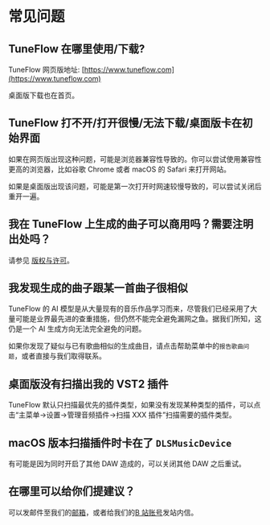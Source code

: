 # 常见问题

## TuneFlow 在哪里使用/下载?

TuneFlow 网页版地址: [https://www.tuneflow.com](https://www.tuneflow.com)

桌面版下载也在首页。

## TuneFlow 打不开/打开很慢/无法下载/桌面版卡在初始界面

如果在网页版出现这种问题，可能是浏览器兼容性导致的。你可以尝试使用兼容性更高的浏览器，比如谷歌 Chrome 或者 macOS 的 Safari 来打开网站。

如果是桌面版出现该问题，可能是第一次打开时网速较慢导致的，可以尝试关闭后重开一遍。

## 我在 TuneFlow 上生成的曲子可以商用吗？需要注明出处吗？

请参见 [版权与许可](https://help.tuneflow.com/zh/terms-of-service/license.html)。

## 我发现生成的曲子跟某一首曲子很相似

TuneFlow 的 AI 模型是从大量现有的音乐作品学习而来，尽管我们已经采用了大量可能是业界最先进的查重措施，但仍然不能完全避免漏网之鱼。据我们所知，这仍是一个 AI 生成方向无法完全避免的问题。

如果你发现了疑似与已有歌曲相似的生成曲目，请点击帮助菜单中的`报告歌曲问题`，或者直接与我们取得联系。

## 桌面版没有扫描出我的 VST2 插件

TuneFlow 默认只扫描最优先的插件类型，如果没有发现某种类型的插件，可以点击“主菜单->设置->管理音频插件->扫描 XXX 插件”扫描需要的插件类型。

## macOS 版本扫描插件时卡在了 `DLSMusicDevice`

有可能是因为同时开启了其他 DAW 造成的，可以关闭其他 DAW 之后重试。

## 在哪里可以给你们提建议？

可以发邮件至我们的[邮箱](mailto:contact@info.tuneflow.com)，或者给我们的[B 站账号](https://space.bilibili.com/512426691)发站内信。
